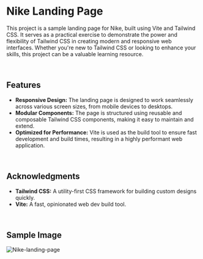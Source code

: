# Nike Landing Page
This project is a sample landing page for Nike, built using Vite and Tailwind CSS. It serves as a practical exercise to demonstrate the power and flexibility of Tailwind CSS in creating modern and responsive web interfaces. Whether you're new to Tailwind CSS or looking to enhance your skills, this project can be a valuable learning resource.

<br>
 
## Features
- **Responsive Design:** The landing page is designed to work seamlessly across various screen sizes, from mobile devices to desktops.
- **Modular Components:** The page is structured using reusable and composable Tailwind CSS components, making it easy to maintain and extend.
- **Optimized for Performance:** Vite is used as the build tool to ensure fast development and build times, resulting in a highly performant web application.

<br>

## Acknowledgments
- **Tailwind CSS:** A utility-first CSS framework for building custom designs quickly.
- **Vite:** A fast, opinionated web dev build tool.

<br>

## Sample Image
![Nike-landing-page](https://github.com/Dragon-H22/Nike-Landig-Page/assets/88390970/31be73da-948d-486e-8f67-f6cc3fef0f4f)

<br>
